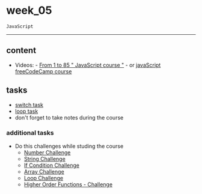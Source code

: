 # week_05

    JavaScript

---

## content

  - Videos:
        - [From 1 to 85  " JavaScript  course "](https://www.youtube.com/playlist?list=PLDoPjvoNmBAx3kiplQR_oeDqLDBUDYwVv)
        - or [javaScript freeCodeCamp course](https://www.youtube.com/watch?v=PkZNo7MFNFg)

## tasks

- [switch task](https://elzero.org/javascript-bootcamp-assignments-lesson-from-038-to-039/)
- [loop task](https://elzero.org/javascript-bootcamp-assignments-lesson-from-054-to-056/)
- don't forget to take notes during the course

### additional tasks
   - Do this challenges while studing the course 
        - [Number Challenge](https://youtu.be/bu9_Wx-vO44) 
        - [String Challenge](https://youtu.be/-m-XctesrVM) 
        - [If Condition Challenge](https://youtu.be/qQ8AOc69GEI) 
        - [Array Challenge](https://youtu.be/YSxfPXLfSQM) 
        - [Loop  Challenge](https://youtu.be/Db2QlMCFOIY) 
        - [Higher Order Functions - Challenge](https://youtu.be/Wn-JbwQLAlA) 
